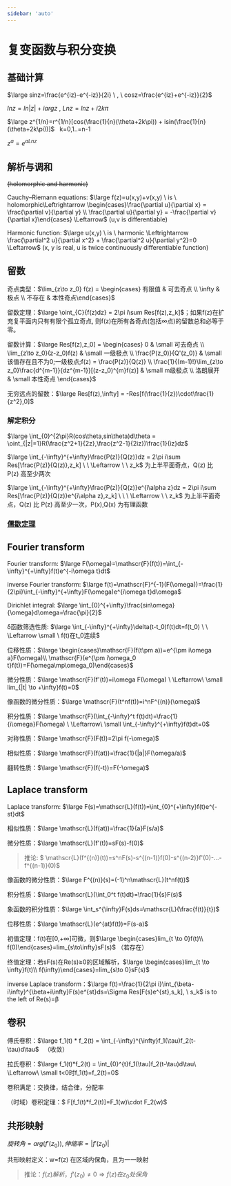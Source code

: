 ```yaml
---
sidebar: 'auto'
---
```

# 复变函数与积分变换
## 基础计算
<span v-pre>$\large sinz=\frac{e^{iz}-e^{-iz}}{2i} \ , \ cosz=\frac{e^{iz}+e^{-iz}}{2}$</span>

<span v-pre>$lnz = ln|z| + iarg z \ , \ Lnz = lnz+i2k\pi$</span>

<span v-pre>$\large z^{1/n}=r^{1/n}[cos(\frac{1}{n}(\theta+2k\pi)) + isin(\frac{1}{n}(\theta+2k\pi))]$</span> &nbsp; k=0,1..=n-1

<span v-pre>$z^a=e^{aLnz}$</span>

## 解析与调和
~~(holomorphic and harmonic)~~

Cauchy–Riemann equations: <span v-pre>$\large f(z)=u(x,y)+v(x,y) \ is \ holomorphic\Leftrightarrow \begin{cases}\frac{\partial u}{\partial x} = \frac{\partial v}{\partial y} \\ \frac{\partial u}{\partial y} = -\frac{\partial v}{\partial x}\end{cases} \Leftarrow$</span> (u,v is differentiable)

Harmonic function: <span v-pre>$\large u(x,y) \ is \ harmonic \Leftrightarrow \frac{\partial^2 u}{\partial x^2} + \frac{\partial^2 u}{\partial y^2}=0 \Leftarrow$</span> (x, y is real, u is twice continuously differentiable function)

## 留数
奇点类型：<span v-pre>$\lim_{z\to z_0} f(z) = \begin{cases} 有限值 & 可去奇点 \\ \infty & 极点 \\ 不存在 & 本性奇点\end{cases}$</span>

留数定理：<span v-pre>$\large \oint_{C}{f(z)dz} = 2\pi i\sum Res[f(z),z_k]$</span>；如果f(z)在扩充复平面内只有有限个孤立奇点,
则f(z)在所有各奇点(包括∞点)的留数总和必等于零。

留数计算：<span v-pre>$\large Res[f(z),z_0] = \begin{cases} 0 & \small 可去奇点 \\ \lim_{z\to z_0}(z-z_0)f(z) & \small 一级极点 \\ \frac{P(z_0)}{Q'(z_0)} & \small 该值存在且不为0;一级极点;f(z) = \frac{P(z)}{Q(z)} \\ \frac{1}{(m-1)!}\lim_{z\to z_0}\frac{d^{m-1}}{dz^{m-1}}[(z-z_0)^{m}f(z)] & \small m级极点 \\ 洛朗展开 & \small 本性奇点 \end{cases}$</span>

无穷远点的留数：<span v-pre>$\large Res[f(z),\infty] = -Res[f(\frac{1}{z})\cdot\frac{1}{z^2},0]$</span>

### 解定积分

<span v-pre>$\large \int_{0}^{2\pi}R(cos\theta,sin\theta)d\theta = \oint_{|z|=1}R(\frac{z^2+1}{2z},\frac{z^2-1}{2iz})\frac{1}{iz}dz$</span>

<span v-pre>$\large \int_{-\infty}^{+\infty}\frac{P(z)}{Q(z)}dz = 2\pi i\sum Res[\frac{P(z)}{Q(z)},z_k] \ \ \Leftarrow \ \  z_k$</span> 为上半平面奇点，Q(z) 比 P(z) 高至少两次

<span v-pre>$\large \int_{-\infty}^{+\infty}\frac{P(z)}{Q(z)}e^{i\alpha z}dz = 2\pi i\sum Res[\frac{P(z)}{Q(z)}e^{i\alpha z},z_k] \ \ \ \Leftarrow \ \ z_k$</span> 为上半平面奇点，Q(z) 比 P(z) 高至少一次，P(x),Q(x) 为有理函数

### [儒歇定理](https://zh.m.wikipedia.org/zh/%E5%84%92%E6%AD%87%E5%AE%9A%E7%90%86)
## Fourier transform
Fourier transform: <span v-pre>$\large F(\omega)=\mathscr{F}(f(t))=\int_{-\infty}^{+\infty}f(t)e^{-i\omega t}dt$</span>

inverse Fourier transform: <span v-pre>$\large f(t)=\mathscr{F}^{-1}(F(\omega))=\frac{1}{2\pi}\int_{-\infty}^{+\infty}F(\omega)e^{i\omega t}d\omega$</span>

Dirichlet integral: <span v-pre>$\large \int_{0}^{+\infty}\frac{sin\omega}{\omega}d\omega=\frac{\pi}{2}$</span>

δ函数筛选性质: <span v-pre>$\large \int_{-\infty}^{+\infty}\delta(t-t_0)f(t)dt=f(t_0) \ \ \Leftarrow \small \ f(t)在t_0连续$</span>

位移性质：<span v-pre>$\large \begin{cases}\mathscr{F}(f(t\pm a))=e^{\pm i\omega a}F(\omega)\\ \mathscr{F}(e^{\pm i\omega_0 t}f(t))=F(\omega\mp\omega_0)\end{cases}$</span>

微分性质：<span v-pre>$\large \mathscr{F}(f'(t))=i\omega F(\omega) \ \Leftarrow\ \small lim_{|t| \to +\infty}f(t)=0$</span>

像函数的微分性质：<span v-pre>$\large \mathscr{F}(t^nf(t))=i^nF^{(n)}(\omega)$</span>

积分性质：<span v-pre>$\large \mathscr{F}(\int_{-\infty}^t f(t)dt)=\frac{1}{i\omega}F(\omega) \ \Leftarrow\ \small \int_{-\infty}^{+\infty}f(t)dt=0$</span>

对称性质：<span v-pre>$\large \mathscr{F}(F(t))=2\pi f(-\omega)$</span>

相似性质：<span v-pre>$\large \mathscr{F}(f(at))=\frac{1}{|a|}F(\omega/a)$</span>

翻转性质：<span v-pre>$\large \mathscr{F}(f(-t))=F(-\omega)$</span>

## Laplace transform
Laplace transform: <span v-pre>$\large F(s)=\mathscr{L}(f(t))=\int_{0}^{+\infty}f(t)e^{-st}dt$</span>

相似性质：<span v-pre>$\large \mathscr{L}(f(at))=\frac{1}{a}F(s/a)$</span>

微分性质：<span v-pre>$\large \mathscr{L}(f'(t))=sF(s)-f(0)$</span>

> 推论: <span v-pre>$ \mathscr{L}(f^{(n)}(t))=s^nF(s)-s^{(n-1)}f(0)-s^{(n-2)}f'(0)-...-f^{(n-1)}(0)$</span>

像函数的微分性质：<span v-pre>$\large F^{(n)}(s)=(-1)^n\mathscr{L}(t^nf(t))$</span>

积分性质：<span v-pre>$\large \mathscr{L}(\int_0^t f(t)dt)=\frac{1}{s}F(s)$</span>

象函数的积分性质：<span v-pre>$\large \int_s^{\infty}F(s)ds=\mathscr{L}(\frac{f(t)}{t})$</span>

位移性质：<span v-pre>$\large \mathscr{L}(e^{at}f(t))=F(s-a)$</span>

初值定理：f(t)在[0,+∞]可微，则<span v-pre>$\large \begin{cases}lim_{t \to 0}f(t)\\ f(0)\end{cases}=lim_{s\to\infty}sF(s)$</span>    （若存在）

终值定理：若sF(s)在Re(s)≥0的区域解析，<span v-pre>$\large \begin{cases}lim_{t \to \infty}f(t)\\ f(\infty)\end{cases}=lim_{s\to 0}sF(s)$</span>

inverse Laplace transform：<span v-pre>$\large f(t)=\frac{1}{2\pi i}\int_{\beta-i\infty}^{\beta+i\infty}F(s)e^{st}ds=\Sigma Res[F(s)e^{st},s_k], \ s_k$</span> is to the left of Re(s)=β

## 卷积
傅氏卷积：<span v-pre>$\large f_1(t) * f_2(t) = \int_{-\infty}^{\infty}f_1(\tau)f_2(t-\tau)d\tau$</span>&nbsp;&nbsp;&nbsp;（收敛）

拉氏卷积：<span v-pre>$\large f_1(t)*f_2(t) = \int_{0}^{t}f_1(\tau)f_2(t-\tau)d\tau\ \Leftarrow\ \small t<0时f_1(t)=f_2(t)=0$</span> 

卷积满足：交换律，结合律，分配率

（时域）卷积定理：<span v-pre>$ F[f_1(t)*f_2(t)]=F_1(w)\cdot F_2(w)$</span>

## 共形映射

<span v-pre>$旋转角=arg(f'(z_0)),伸缩率=|f'(z_0)|$</span>

共形映射定义：w=f(z) 在区域内保角，且为一一映射

> 推论：<span v-pre>$f(z)解析，f'(z_0)\neq 0 \Rightarrow f(z)在z_0处保角$</span>

